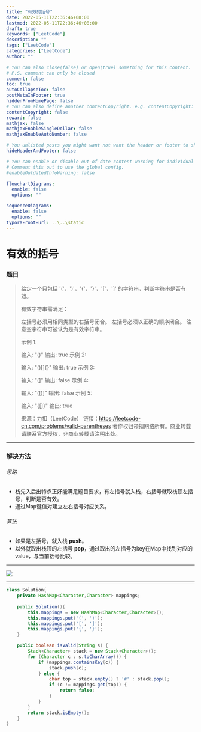 ```yaml
---
title: "有效的括号"
date: 2022-05-11T22:36:46+08:00
lastmod: 2022-05-11T22:36:46+08:00
draft: true
keywords: ["LeetCode"]
description: ""
tags: ["LeetCode"]
categories: ["LeetCode"]
author: ""

# You can also close(false) or open(true) something for this content.
# P.S. comment can only be closed
comment: false
toc: true
autoCollapseToc: false
postMetaInFooter: true
hiddenFromHomePage: false
# You can also define another contentCopyright. e.g. contentCopyright: "This is another copyright."
contentCopyright: false
reward: false
mathjax: false
mathjaxEnableSingleDollar: false
mathjaxEnableAutoNumber: false

# You unlisted posts you might want not want the header or footer to show
hideHeaderAndFooter: false

# You can enable or disable out-of-date content warning for individual post.
# Comment this out to use the global config.
#enableOutdatedInfoWarning: false

flowchartDiagrams:
  enable: false
  options: ""

sequenceDiagrams: 
  enable: false
  options: ""
typora-root-url: ..\..\static
---
```


<!--more-->
# 有效的括号

### 题目

> 给定一个只包括 '('，')'，'{'，'}'，'['，']' 的字符串，判断字符串是否有效。
>
> 有效字符串需满足：
>
> 左括号必须用相同类型的右括号闭合。
> 左括号必须以正确的顺序闭合。
> 注意空字符串可被认为是有效字符串。
>
> 示例 1:
>
> 输入: "()"
> 输出: true
> 示例 2:
>
> 输入: "()[]{}"
> 输出: true
> 示例 3:
>
> 输入: "(]"
> 输出: false
> 示例 4:
>
> 输入: "([)]"
> 输出: false
> 示例 5:
>
> 输入: "{[]}"
> 输出: true
>
> 来源：力扣（LeetCode）
> 链接：https://leetcode-cn.com/problems/valid-parentheses
> 著作权归领扣网络所有。商业转载请联系官方授权，非商业转载请注明出处。

---

### 解决方法

###### 思路

+ 栈先入后出特点正好能满足题目要求，有左括号就入栈，右括号就取栈顶左括号，判断是否有效。
+ 通过Map键值对建立左右括号对应关系。

###### 算法

+ 如果是左括号，就入栈 **push**。
+ 以外就取出栈顶的左括号 **pop**，通过取出的左括号为key在Map中找到对应的value，与当前括号比较。

----

![](https://cdn.jsdelivr.net/gh/mazy699/PicGo@main/img/202205112141581.png)

----

```java
class Solution{
    private HashMap<Character,Character> mappings;
    
    public Solution(){
        this.mappings = new HashMap<Character,Character>();
        this.mappings.put('(', ')');
        this.mappings.put('[', ']');
        this.mappings.put('{', '}');
    }

    public boolean isValid(String s) {
        Stack<Character> stack = new Stack<Character>();
        for (Character c : s.toCharArray()) {
            if (mappings.containsKey(c)) {
                stack.push(c);
            } else {
                char top = stack.empty() ? '#' : stack.pop();
                if (c != mappings.get(top)) {
                    return false;
                }
            }
        }
        return stack.isEmpty();
    }
}
```

